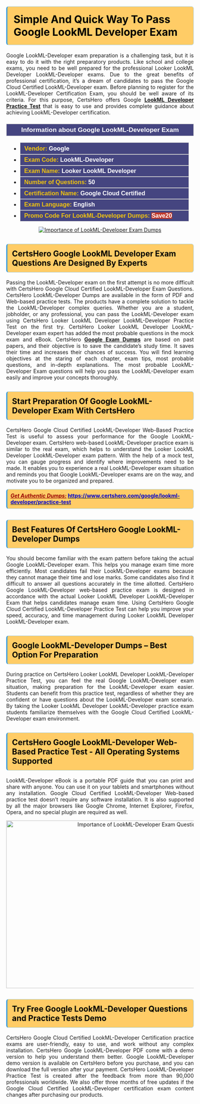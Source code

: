 <h1><strong><span style="display:block; color:#000000; background:#ffcc66; border: 0.5px solid #AED6F1 ; border-left: 3px solid #3498DB; padding: .6em; border-radius: 6px;">Simple And Quick Way To Pass Google LookML Developer Exam</span></strong></h1>

<p style="text-align: justify;">Google LookML-Developer exam preparation is a challenging task, but it is easy to do it with the right preparatory products. Like school and college exams, you need to be well prepared for the professional Looker LookML Developer LookML-Developer exams. Due to the great benefits of professional certification, it’s a dream of candidates to pass the Google Cloud Certified LookML-Developer exam. Before planning to register for the LookML-Developer Certification Exam, you should be well aware of its criteria. For this purpose, CertsHero offers Google <a href="https://www.certshero.com/google/lookml-developer"><strong>LookML Developer Practice Test</strong></a> that is easy to use and provides complete guidance about achieving LookML-Developer certification.</p>

<h3 style="background: #454580; border: 1px solid rgb(204, 204, 204); padding: 5px 10px; text-align: center;"><span style="color:#ffffff;"><span style="font-size:11pt"><span style="line-height:normal"><span style="font-family:Calibri,sans-serif"><b><span style="font-size:13.0pt"><span cambria="">Information about Google LookML-Developer Exam</span></span></b></span></span></span></span></h3>

<ul>
	<li style="margin:0cm 10pt">
	<div style="background:#454580; border: 1px solid rgb(204, 204, 204); padding: 5px 10px; text-align: justify;"><span style="font-size:11pt"><span style="line-height:normal"><span style="tab-stops:list 36.0pt"><span style="font-fam ily:Calibri,sans-serif"><b><span style="font-size:12.0pt"><span new="" roman="" style="font-family:" times=""><span style="color:#f1c40f;">Vendor:</span> <span style="color:#ffffff;">Google</span></span></span></b></span></span></span></span></div>
	</li>
	<li style="margin:0cm 10pt">
	<div style="background: #454580; border: 1px solid rgb(204, 204, 204); padding: 5px 10px; text-align: justify;"><span style="font-size:11pt"><span style="line-height:normal"><span style="tab-stops:list 36.0pt"><span style="font-family:Calibri,sans-serif"><b><span style="font-size:12.0pt"><span new="" roman="" style="font-family:" times=""><span style="color:#f1c40f;">Exam Code:</span> <span style="color:#ffffff;">LookML-Developer</span></span></span></b></span></span></span></span></div>
	</li>
	<li style="margin:0cm 10pt">
	<div style="background: #454580; border: 1px solid rgb(204, 204, 204); padding: 5px 10px; text-align: justify;"><span style="font-size:11pt"><span style="line-height:normal"><span style="tab-stops:list 36.0pt"><span style="font-family:Calibri,sans-serif"><b><span style="font-size:12.0pt"><span new="" roman="" style="font-family:" times=""><span style="color:#f1c40f;">Exam Name:</span> <span style="color:#ffffff;">Looker LookML Developer</span></span></span></b></span></span></span></span></div>
	</li>
	<li style="margin:0cm 10pt">
	<div style="background: #454580; border: 1px solid rgb(204, 204, 204); padding: 5px 10px;"><span style="font-size:11pt"><span style="line-height:normal"><span style="tab-stops:list 36.0pt"><span style="font-family:Calibri,sans-serif"><b><span style="font-size:12.0pt"><span new="" roman="" style="font-family:" times=""><span style="color:#f1c40f;">Number of Questions: </span><span style="color:#ffffff;">50</span></span></span></b></span></span></span></span></div>
	</li>
	<li style="margin:0cm 10pt">
	<div style="background: #454580; border: 1px solid rgb(204, 204, 204); padding: 5px 10px; text-align: justify;"><span style="font-size:11pt"><span style="line-height:normal"><span style="tab-stops:list 36.0pt"><span style="font-family:Calibri,sans-serif"><b><span style="font-size:12.0pt"><span new="" roman="" style="font-family:" times=""><span style="color:#f1c40f;">Certification Name:</span> <span style="color:#ffffff;">Google Cloud Certified</span></span></span></b></span></span></span></span></div>
	</li>
	<li style="margin:0cm 10pt">
	<div style="background: #454580; border: 1px solid rgb(204, 204, 204); padding: 5px 10px; text-align: justify;"><span style="font-size:11pt"><span style="line-height:normal"><span style="tab-stops:list 36.0pt"><span style="font-family:Calibri,sans-serif"><b><span style="font-size:12.0pt"><span new="" roman="" style="font-family:" times=""><span style="color:#f1c40f;">Exam Language:</span> <span style="color:#ffffff;">English</span></span></span></b></span></span></span></span></div>
	</li>
	<li style="margin:0cm 10pt">
	<div style="background: #454580; border: 1px solid rgb(204, 204, 204); padding: 5px 10px;"><span style="font-size:11pt"><span style="line-height:normal"><span style="tab-stops:list 36.0pt"><span style="font-family:Calibri,sans-serif"><b><span style="font-size:12.0pt"><span new="" roman="" style="font-family:" times=""><span style="color:#f1c40f;">Promo Code For LookML-Developer Dumps: </span><span style="color:#ffffff;"><span style="background-color:#c0392b;">Save20</span></span></span></span></b></span></span></span></span></div>
	</li>
</ul>

<p style="text-align: center;"><a href="https://www.certshero.com/google/lookml-developer" rel="NOFOLLOW"><img alt="Importance of LookML-Developer Exam Dumps" src="https://i.imgur.com/UZuq4Dk.jpeg" /></a></p>

<h2><strong><span style="display:block; color:#000000; background:#ffcc66; border: 0.5px solid #AED6F1 ; border-left: 3px solid #3498DB; padding: .6em; border-radius: 6px;">CertsHero Google LookML Developer Exam Questions Are Designed By Experts</span></strong></h2>

<p style="text-align: justify;">Passing the LookML-Developer exam on the first attempt is no more difficult with CertsHero Google Cloud Certified LookML-Developer Exam Questions. CertsHero LookML-Developer Dumps are available in the form of PDF and Web-based practice tests. The products have a complete solution to tackle the LookML-Developer complex queries. Whether you are a student, jobholder, or any professional, you can pass the LookML-Developer exam using CertsHero Looker LookML Developer LookML-Developer Practice Test on the first try. CertsHero Looker LookML Developer LookML-Developer exam expert has added the most probable questions in the mock exam and eBook. CertsHero <a href="https://www.certshero.com/google"><strong>Google Exam Dumps</strong></a> are based on past papers, and their objective is to save the candidate’s study time. It saves their time and increases their chances of success. You will find learning objectives at the staring of each chapter, exam tips, most probable questions, and in-depth explanations. The most probable LookML-Developer Exam questions will help you pass the LookML-Developer exam easily and improve your concepts thoroughly.</p>

<h2><strong><span style="display:block; color:#000000; background:#ffcc66; border: 0.5px solid #AED6F1 ; border-left: 3px solid #3498DB; padding: .6em; border-radius: 6px;">Start Preparation Of Google LookML-Developer Exam With CertsHero</span></strong></h2>

<p style="text-align: justify;">CertsHero Google Cloud Certified LookML-Developer Web-Based Practice Test is useful to assess your performance for the Google LookML-Developer exam. CertsHero web-based LookML-Developer practice exam is similar to the real exam, which helps to understand the Looker LookML Developer LookML-Developer exam pattern. With the help of a mock test, you can gauge progress and identify where improvements need to be made. It enables you to experience a real LookML-Developer exam situation and reminds you that Google LookML-Developer exams are on the way, and motivate you to be organized and prepared.</p>

<p><strong><span style="display:block; color:#990000; background:#ffcc66; border: 0.5px solid #AED6F1 ; border-left: 3px solid #3498DB; padding: .6em; border-radius: 6px;"><span style="font-size:14px;"><u><i>Get Authentic Dumps:</i></u></span> <a href="https://www.certshero.com/google/lookml-developer/practice-test"><span style="color:#0000cc;">https://www.certshero.com/google/lookml-developer/practice-test</span></a></span></strong></p>

<h2><strong><span style="display:block; color:#000000; background:#ffcc66; border: 0.5px solid #AED6F1 ; border-left: 3px solid #3498DB; padding: .6em; border-radius: 6px;">Best Features Of CertsHero Google LookML-Developer Dumps</span></strong></h2>

<p style="text-align: justify;">You should become familiar with the exam pattern before taking the actual Google LookML-Developer exam. This helps you manage exam time more efficiently. Most candidates fail their LookML-Developer exams because they cannot manage their time and lose marks. Some candidates also find it difficult to answer all questions accurately in the time allotted. CertsHero Google LookML-Developer web-based practice exam is designed in accordance with the actual Looker LookML Developer LookML-Developer Exam that helps candidates manage exam time. Using CertsHero Google Cloud Certified LookML-Developer Practice Test can help you improve your speed, accuracy, and time management during Looker LookML Developer LookML-Developer exam.</p>

<h2><strong><span style="display:block; color:#000000; background:#ffcc66; border: 0.5px solid #AED6F1 ; border-left: 3px solid #3498DB; padding: .6em; border-radius: 6px;">Google LookML-Developer Dumps – Best Option For Preparation</span></strong></h2>

<p style="text-align: justify;">During practice on CertsHero Looker LookML Developer LookML-Developer Practice Test, you can feel the real Google LookML-Developer exam situation, making preparation for the LookML-Developer exam easier. Students can benefit from this practice test, regardless of whether they are confident or have questions about the LookML-Developer exam scenario. By taking the Looker LookML Developer LookML-Developer practice exam students familiarize themselves with the Google Cloud Certified LookML-Developer exam environment.</p>

<h2><strong><span style="display:block; color:#000000; background:#ffcc66; border: 0.5px solid #AED6F1 ; border-left: 3px solid #3498DB; padding: .6em; border-radius: 6px;">CertsHero Google LookML-Developer Web-Based Practice Test - All Operating Systems Supported</span></strong></h2>

<p style="text-align: justify;">LookML-Developer eBook is a portable PDF guide that you can print and share with anyone. You can use it on your tablets and smartphones without any installation. Google Cloud Certified LookML-Developer Web-based practice test doesn’t require any software installation. It is also supported by all the major browsers like Google Chrome, Internet Explorer, Firefox, Opera, and no special plugin are required as well.</p>

<p style="text-align: center;"><a href="https://www.certshero.com/product-detail/lookml-developer" rel="NOFOLLOW"><img alt="Importance of LookML-Developer Exam Questions" height="450" src="https://i.redd.it/vixpkfso1g981.jpg" width="700" /></a></p>

<h2><strong><span style="display:block; color:#000000; background:#ffcc66; border: 0.5px solid #AED6F1 ; border-left: 3px solid #3498DB; padding: .6em; border-radius: 6px;">Try Free Google LookML-Developer Questions and Practice Tests Demo</span></strong></h2>

<p style="text-align: justify;">CertsHero Google Cloud Certified LookML-Developer Certification practice exams are user-friendly, easy to use, and work without any complex installation. CertsHero Google LookML-Developer PDF come with a demo version to help you understand them better. Google LookML-Developer demo version is available on CertsHero before you purchase, and you can download the full version after your payment. CertsHero LookML-Developer Practice Test is created after the feedback from more than 90,000 professionals worldwide. We also offer three months of free updates if the Google Cloud Certified LookML-Developer certification exam content changes after purchasing our products.</p>
